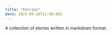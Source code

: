 ```yaml
---
title: "Stories"
date: 2025-09-26T12:00:00Z
---
```


A collection of stories written in markdown format.